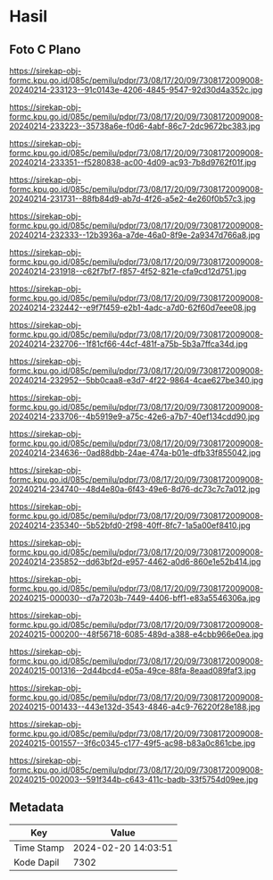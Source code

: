 # Hasil

## Foto C Plano

https://sirekap-obj-formc.kpu.go.id/085c/pemilu/pdpr/73/08/17/20/09/7308172009008-20240214-233123--91c0143e-4206-4845-9547-92d30d4a352c.jpg

https://sirekap-obj-formc.kpu.go.id/085c/pemilu/pdpr/73/08/17/20/09/7308172009008-20240214-233223--35738a6e-f0d6-4abf-86c7-2dc9672bc383.jpg

https://sirekap-obj-formc.kpu.go.id/085c/pemilu/pdpr/73/08/17/20/09/7308172009008-20240214-233351--f5280838-ac00-4d09-ac93-7b8d9762f01f.jpg

https://sirekap-obj-formc.kpu.go.id/085c/pemilu/pdpr/73/08/17/20/09/7308172009008-20240214-231731--88fb84d9-ab7d-4f26-a5e2-4e260f0b57c3.jpg

https://sirekap-obj-formc.kpu.go.id/085c/pemilu/pdpr/73/08/17/20/09/7308172009008-20240214-232333--12b3936a-a7de-46a0-8f9e-2a9347d766a8.jpg

https://sirekap-obj-formc.kpu.go.id/085c/pemilu/pdpr/73/08/17/20/09/7308172009008-20240214-231918--c62f7bf7-f857-4f52-821e-cfa9cd12d751.jpg

https://sirekap-obj-formc.kpu.go.id/085c/pemilu/pdpr/73/08/17/20/09/7308172009008-20240214-232442--e9f7f459-e2b1-4adc-a7d0-62f60d7eee08.jpg

https://sirekap-obj-formc.kpu.go.id/085c/pemilu/pdpr/73/08/17/20/09/7308172009008-20240214-232706--1f81cf66-44cf-481f-a75b-5b3a7ffca34d.jpg

https://sirekap-obj-formc.kpu.go.id/085c/pemilu/pdpr/73/08/17/20/09/7308172009008-20240214-232952--5bb0caa8-e3d7-4f22-9864-4cae627be340.jpg

https://sirekap-obj-formc.kpu.go.id/085c/pemilu/pdpr/73/08/17/20/09/7308172009008-20240214-233706--4b5919e9-a75c-42e6-a7b7-40ef134cdd90.jpg

https://sirekap-obj-formc.kpu.go.id/085c/pemilu/pdpr/73/08/17/20/09/7308172009008-20240214-234636--0ad88dbb-24ae-474a-b01e-dfb33f855042.jpg

https://sirekap-obj-formc.kpu.go.id/085c/pemilu/pdpr/73/08/17/20/09/7308172009008-20240214-234740--48d4e80a-6f43-49e6-8d76-dc73c7c7a012.jpg

https://sirekap-obj-formc.kpu.go.id/085c/pemilu/pdpr/73/08/17/20/09/7308172009008-20240214-235340--5b52bfd0-2f98-40ff-8fc7-1a5a00ef8410.jpg

https://sirekap-obj-formc.kpu.go.id/085c/pemilu/pdpr/73/08/17/20/09/7308172009008-20240214-235852--dd63bf2d-e957-4462-a0d6-860e1e52b414.jpg

https://sirekap-obj-formc.kpu.go.id/085c/pemilu/pdpr/73/08/17/20/09/7308172009008-20240215-000030--d7a7203b-7449-4406-bff1-e83a5546306a.jpg

https://sirekap-obj-formc.kpu.go.id/085c/pemilu/pdpr/73/08/17/20/09/7308172009008-20240215-000200--48f56718-6085-489d-a388-e4cbb966e0ea.jpg

https://sirekap-obj-formc.kpu.go.id/085c/pemilu/pdpr/73/08/17/20/09/7308172009008-20240215-001316--2d44bcd4-e05a-49ce-88fa-8eaad089faf3.jpg

https://sirekap-obj-formc.kpu.go.id/085c/pemilu/pdpr/73/08/17/20/09/7308172009008-20240215-001433--443e132d-3543-4846-a4c9-76220f28e188.jpg

https://sirekap-obj-formc.kpu.go.id/085c/pemilu/pdpr/73/08/17/20/09/7308172009008-20240215-001557--3f6c0345-c177-49f5-ac98-b83a0c861cbe.jpg

https://sirekap-obj-formc.kpu.go.id/085c/pemilu/pdpr/73/08/17/20/09/7308172009008-20240215-002003--591f344b-c643-411c-badb-33f5754d09ee.jpg


## Metadata

| Key        | Value               |
| ---------- | ------------------- |
| Time Stamp | 2024-02-20 14:03:51 |
| Kode Dapil | 7302                |



